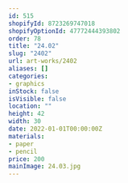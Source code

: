 ```yaml
---
id: 515
shopifyId: 8723269747018
shopifyOptionId: 47772444393802
order: 78
title: "24.02"
slug: "2402"
url: art-works/2402
aliases: []
categories:
- graphics
inStock: false
isVisible: false
location: ""
height: 42
width: 30
date: 2022-01-01T00:00:00Z
materials:
- paper
- pencil
price: 200
mainImage: 24.03.jpg
---
```

